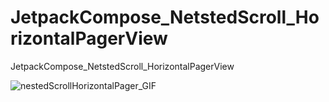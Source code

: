 # JetpackCompose_NetstedScroll_HorizontalPagerView
JetpackCompose_NetstedScroll_HorizontalPagerView

![nestedScrollHorizontalPager_GIF](https://user-images.githubusercontent.com/45490440/161421703-07923543-e410-46c4-b2d3-d1dc4e8f593b.gif)
